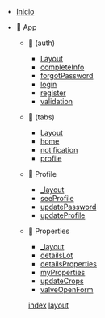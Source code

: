 - [Inicio](/)

- 📁 App

  - 📁 (auth)

    - [Layout](</app/(auth)/layout.md>)
    - [completeInfo](</app/(auth)/complete-info.md>)
    - [forgotPassword](</app/(auth)/forgot-password.md>)
    - [login](</app/(auth)/login.md>)
    - [register](</app/(auth)/register.md>)
    - [validation](</app/(auth)/validation.md>)

  - 📁 (tabs)

    - [Layout](</app/(tabs)/layout.md>)
    - [home](</app/(tabs)/home.md>)
    - [notification](</app/(tabs)/notification.md>)
    - [profile](</app/(tabs)/profile.md>)

  - 📁 Profile

    - [\_layout](/app/profile/layoutprofile.md)
    - [seeProfile](/app/profile/see-profile.md)
    - [updatePassword](/app/profile/update-password.md)
    - [updateProfile](/app/profile/update-profile.md)

  - 📁 Properties

    - [\_layout](/app/properties/layoutproperties.md)
    - [detailsLot](/app/properties/detailsLot.md)
    - [detailsProperties](/app/properties/detailsProperties.md)
    - [myProperties](/app/properties/myProperties.md)
    - [updateCrops](/app/properties/updateCrops.md)
    - [valveOpenForm](/app/properties/valveOpenForm.md)

    [index](/app/index.md)
    [layout](/app/layout.md)
